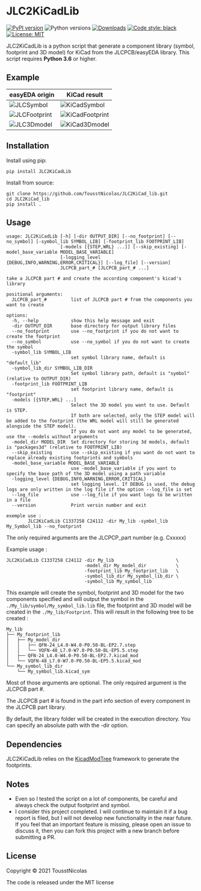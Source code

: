 # JLC2KiCadLib

<p style="text-align: center;">

[![PyPI version](https://badge.fury.io/py/JLC2KiCadLib.svg)](https://badge.fury.io/py/JLC2KiCadLib)
![Python versions](https://img.shields.io/pypi/pyversions/JLC2KiCadLib.svg)
[![Downloads](https://pepy.tech/badge/jlc2kicadlib)](https://pepy.tech/project/jlc2kicadlib)
[![Code style: black](https://img.shields.io/badge/code%20style-black-000000.svg)](https://github.com/psf/black)
[![License: MIT](https://img.shields.io/badge/License-MIT-yellow.svg)](https://opensource.org/licenses/MIT)

</p>

JLC2KiCadLib is a python script that generate a component library (symbol, footprint and 3D model) for KiCad from the JLCPCB/easyEDA library.
This script requires **Python 3.6** or higher.

## Example 



easyEDA origin | KiCad result
---- | ----
![JLCSymbol](https://raw.githubusercontent.com/TousstNicolas/JLC2KiCad_lib/master/images/JLC_Symbol_1.png) | ![KiCadSymbol](https://raw.githubusercontent.com/TousstNicolas/JLC2KiCad_lib/master/images/KiCad_Symbol_1.png)
![JLCFootprint](https://raw.githubusercontent.com/TousstNicolas/JLC2KiCad_lib/master/images/JLC_Footprint_1.png) | ![KiCadFootprint](https://raw.githubusercontent.com/TousstNicolas/JLC2KiCad_lib/master/images/KiCad_Footprint_1.png)
![JLC3Dmodel](https://raw.githubusercontent.com/TousstNicolas/JLC2KiCad_lib/master/images/JLC_3Dmodel.png) | ![KiCad3Dmodel](https://raw.githubusercontent.com/TousstNicolas/JLC2KiCad_lib/master/images/KiCad_3Dmodel.png)

## Installation

Install using pip: 

```
pip install JLC2KiCadLib
```

Install from source:

```
git clone https://github.com/TousstNicolas/JLC2KiCad_lib.git
cd JLC2KiCad_lib 
pip install . 
```

## Usage 

```
usage: JLC2KiCadLib [-h] [-dir OUTPUT_DIR] [--no_footprint] [--no_symbol] [-symbol_lib SYMBOL_LIB] [-footprint_lib FOOTPRINT_LIB]
                    [-models [{STEP,WRL} ...]] [--skip_existing] [-model_base_variable MODEL_BASE_VARIABLE]
                    [-logging_level {DEBUG,INFO,WARNING,ERROR,CRITICAL}] [--log_file] [--version]
                    JLCPCB_part_# [JLCPCB_part_# ...]

take a JLCPCB part # and create the according component's kicad's library

positional arguments:
  JLCPCB_part_#         list of JLCPCB part # from the components you want to create

options:
  -h, --help            show this help message and exit
  -dir OUTPUT_DIR       base directory for output library files
  --no_footprint        use --no_footprint if you do not want to create the footprint
  --no_symbol           use --no_symbol if you do not want to create the symbol
  -symbol_lib SYMBOL_LIB
                        set symbol library name, default is "default_lib"
  -symbol_lib_dir SYMBOL_LIB_DIR
                        Set symbol library path, default is "symbol" (relative to OUTPUT_DIR)
  -footprint_lib FOOTPRINT_LIB
                        set footprint library name, default is "footprint"
  -models [{STEP,WRL} ...]
                        Select the 3D model you want to use. Default is STEP. 
                        If both are selected, only the STEP model will be added to the footprint (the WRL model will still be generated alongside the STEP model). 
                        If you do not want any model to be generated, use the --models without arguments
  -model_dir MODEL_DIR  Set directory for storing 3d models, default is "packages3d" (relative to FOOTPRINT_LIB)
  --skip_existing       use --skip_existing if you want do not want to replace already existing footprints and symbols
  -model_base_variable MODEL_BASE_VARIABLE
                        use -model_base_variable if you want to specify the base path of the 3D model using a path variable
  -logging_level {DEBUG,INFO,WARNING,ERROR,CRITICAL}
                        set logging level. If DEBUG is used, the debug logs are only written in the log file if the option --log_file is set
  --log_file            use --log_file if you want logs to be written in a file
  --version             Print versin number and exit

exemple use : 
        JLC2KiCadLib C1337258 C24112 -dir My_lib -symbol_lib My_Symbol_lib --no_footprint
```

The only required arguments are the JLCPCP_part number (e.g. Cxxxxx)

Example usage : 
```
JLC2KiCadLib C1337258 C24112 -dir My_lib                       \
                             -model_dir My_model_dir           \
                             -footprint_lib My_footprint_lib   \
                             -symbol_lib_dir My_symbol_lib_dir \
                             -symbol_lib My_symbol_lib
```

This example will create the symbol, footprint and 3D model for the two components specified and will output the symbol in the `./My_lib/symbol/My_symbol_lib.lib` file, the footprint and 3D model will be created in the `./My_lib/Footprint`. This will result in the following tree to be created : 

```
My_lib
├── My_footprint_lib
│   ├── My_model_dir
│   │   ├── QFN-24_L4.0-W4.0-P0.50-BL-EP2.7.step
│   │   └── VQFN-48_L7.0-W7.0-P0.50-BL-EP5.5.step
│   ├── QFN-24_L4.0-W4.0-P0.50-BL-EP2.7.kicad_mod
│   └── VQFN-48_L7.0-W7.0-P0.50-BL-EP5.5.kicad_mod
└── My_symbol_lib_dir
    └── My_symbol_lib.kicad_sym
```

Most of those arguments are optional. The only required argument is the JLCPCB part #.

The JLCPCB part # is found in the part info section of every component in the JLCPCB part library. 

By default, the library folder will be created in the execution directory. You can specify an absolute path with the -dir option. 

## Dependencies 

JLC2KiCadLib relies on the [KicadModTree](https://gitlab.com/kicad/libraries/kicad-footprint-generator) framework to generate the footprints. 

## Notes

* Even so I tested the script on a lot of components, be careful and always check the output footprint and symbol.
* I consider this project completed. I will continue to maintain it if a bug report is filed, but I will not develop new functionality in the near future. If you feel that an important feature is missing, please open an issue to discuss it, then you can fork this project with a new branch before submitting a PR. 

## License 

Copyright © 2021 TousstNicolas 

The code is released under the MIT license
